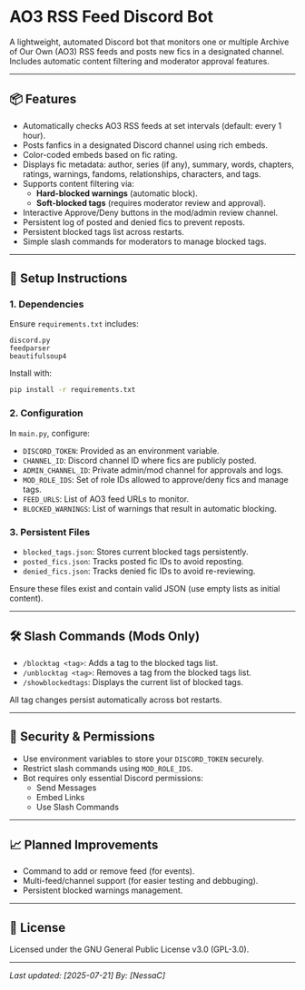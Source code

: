 # AO3 RSS Feed Discord Bot

A lightweight, automated Discord bot that monitors one or multiple Archive of Our Own (AO3) RSS feeds and posts new fics in a designated channel. Includes automatic content filtering and moderator approval features.

---

## 📦 Features

- Automatically checks AO3 RSS feeds at set intervals (default: every 1 hour).
- Posts fanfics in a designated Discord channel using rich embeds.
- Color-coded embeds based on fic rating.
- Displays fic metadata: author, series (if any), summary, words, chapters, ratings, warnings, fandoms, relationships, characters, and tags.
- Supports content filtering via:
  - **Hard-blocked warnings** (automatic block).
  - **Soft-blocked tags** (requires moderator review and approval).
- Interactive Approve/Deny buttons in the mod/admin review channel.
- Persistent log of posted and denied fics to prevent reposts.
- Persistent blocked tags list across restarts.
- Simple slash commands for moderators to manage blocked tags.

---

## 🚀 Setup Instructions

### 1. Dependencies

Ensure `requirements.txt` includes:

```
discord.py
feedparser
beautifulsoup4
```

Install with:

```bash
pip install -r requirements.txt
```

### 2. Configuration

In `main.py`, configure:

- `DISCORD_TOKEN`: Provided as an environment variable.
- `CHANNEL_ID`: Discord channel ID where fics are publicly posted.
- `ADMIN_CHANNEL_ID`: Private admin/mod channel for approvals and logs.
- `MOD_ROLE_IDS`: Set of role IDs allowed to approve/deny fics and manage tags.
- `FEED_URLS`: List of AO3 feed URLs to monitor.
- `BLOCKED_WARNINGS`: List of warnings that result in automatic blocking.

### 3. Persistent Files

- `blocked_tags.json`: Stores current blocked tags persistently.
- `posted_fics.json`: Tracks posted fic IDs to avoid reposting.
- `denied_fics.json`: Tracks denied fic IDs to avoid re-reviewing.

Ensure these files exist and contain valid JSON (use empty lists as initial content).

---

## 🛠️ Slash Commands (Mods Only)

- `/blocktag <tag>`: Adds a tag to the blocked tags list.
- `/unblocktag <tag>`: Removes a tag from the blocked tags list.
- `/showblockedtags`: Displays the current list of blocked tags.

All tag changes persist automatically across bot restarts.

---

## 🔐 Security & Permissions

- Use environment variables to store your `DISCORD_TOKEN` securely.
- Restrict slash commands using `MOD_ROLE_IDS`.
- Bot requires only essential Discord permissions:
  - Send Messages
  - Embed Links
  - Use Slash Commands

---

## 📈 Planned Improvements

- Command to add or remove feed (for events).
- Multi-feed/channel support (for easier testing and debbuging).
- Persistent blocked warnings management.

---

## 📄 License

Licensed under the GNU General Public License v3.0 (GPL-3.0).

---

_Last updated: [2025-07-21]_
_By: [NessaC]_
